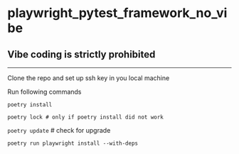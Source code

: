 # playwright_pytest_framework_no_vibe

## Vibe coding is strictly prohibited

***

Clone the repo and set up ssh key in you local machine

Run following commands

`poetry install`  

`poetry lock # only if poetry install did not work`  

`poetry update` # check for upgrade  

`poetry run playwright install --with-deps`
